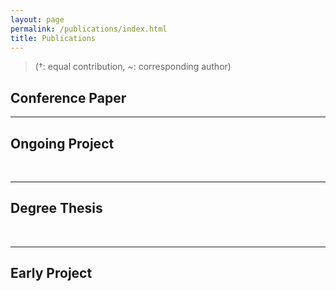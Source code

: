 ```yaml
---
layout: page
permalink: /publications/index.html
title: Publications
---
```


> (†: equal contribution, ~: corresponding author)

## Conference Paper



---

## Ongoing Project


<br>

---

## Degree Thesis


  <br>

---

## Early Project



  <br>
